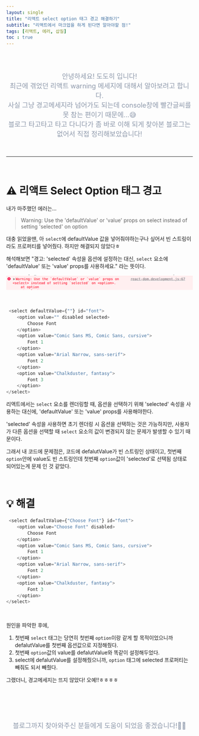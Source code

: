 ```yaml
---
layout: single
title: "리액트 select option 태그 경고 해결하기"
subtitle: "리액트에서 마크업을 하게 된다면 알아야할 점!"
tags: [리액트, 에러, 삽질]
toc : true
---
```


<br/>
<br/>


<p align="center"  style="color:#8E99AB; font-size :18px">안녕하세요! 도도히 입니다! <br/>최근에 겪었던 리액트 warning 메세지에 대해서 알아보려고 합니다.<br/>
사실 그냥 경고메세지라 넘어가도 되는데 console창에 빨간글씨를 못 참는 편이기 때문에...😅 <br/>
블로그 타고타고 타고 다니다가 좀 바로 이해 되게 찾아본 블로그는 없어서 직접 정리해보았습니다!</p>


<br/>

***

<br/>


# ⚠️ 리액트 Select Option 태그 경고

내가 마주했던 에러는...<br/>

> Warning: Use the 'defaultValue' or 'value' props on select instead of setting 'selected' on option

대충 읽었을땐, 아 `select`에 defaultValue 값을 넣어줘야하는구나 싶어서 빈 스트링이라도 프로퍼티를 넣어줬다. 하지만 해결되지 않았다ㅎ


해석해보면 "경고: 'selected' 속성을 옵션에 설정하는 대신, `select` 요소에 'defaultValue' 또는 'value' props를 사용하세요."
라는 뜻이다.

![ex_screenshot](./../assets/images/0606/1.png)


<br/>


```javascript
 <select defaultValue={""} id="font">
    <option value="" disabled selected>
        Choose Font
    </option>
    <option value="Comic Sans MS, Comic Sans, cursive">
        Font 1
    </option>
    <option value="Arial Narrow, sans-serif">
        Font 2
    </option>
    <option value="Chalkduster, fantasy">
        Font 3
    </option>
</select>
```


리액트에서는 `select` 요소를 렌더링할 때, 옵션을 선택하기 위해 'selected' 속성을 사용하는 대신에, 'defaultValue' 또는 'value' props를 사용해야한다. 

'selected' 속성을 사용하면 초기 렌더링 시 옵션을 선택하는 것은 가능하지만, 사용자가 다른 옵션을 선택할 때 `select` 요소의 값이 변경되지 않는 문제가 발생할 수 있기 때문이다.

그래서 내 코드에 문제점은, 
코드에 defalutValue가 빈 스트링인 상태이고,
첫번째 `option`안에 value도 빈 스트링인데
첫번째 `option`값이 'selected'로 선택됨 상태로 되어있는게 문제 인 것 같았다.


<br/>

# 💡 해결 

```javascript
 <select defaultValue={"Choose Font"} id="font">
    <option value="Choose Font" disabled>
        Choose Font
    </option>
    <option value="Comic Sans MS, Comic Sans, cursive">
        Font 1
    </option>
    <option value="Arial Narrow, sans-serif">
        Font 2
    </option>
    <option value="Chalkduster, fantasy">
        Font 3
    </option>
</select>
```
<br/>

원인을 파악한 후에,
1. 첫번째 `select` 태그는 당연히 첫번째 `option`이랑 같게 할 목적이었으니까 defalutValue를 첫번째 옵션값으로 지정해줬다.
2. 첫번째 `option`값의 value를 defalutValue와 똑같이 설정해두었다.
3. select에 defalutValue를 설정해줬으니까, `option` 태그에 selected 프로퍼티는 빼줘도 되서 빼줬다.


그랬더니, 경고메세지는 뜨지 않았다! 오예!!ㅎㅎㅎㅎ

<br/>
<br/>
<br/>
<br/>




<p align="center"  style="color:#8E99AB; font-size :18px">블로그까지 찾아와주신 분들에게 도움이 되었음 좋겠습니다!🙇‍♀️ </p>



<br/><br/>

